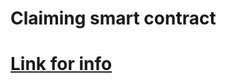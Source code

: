 # Claiming smart contract
# [Link for info](https://miro.com/app/board/uXjVNoOL2vw=/?share_link_id=145225256465)
 
